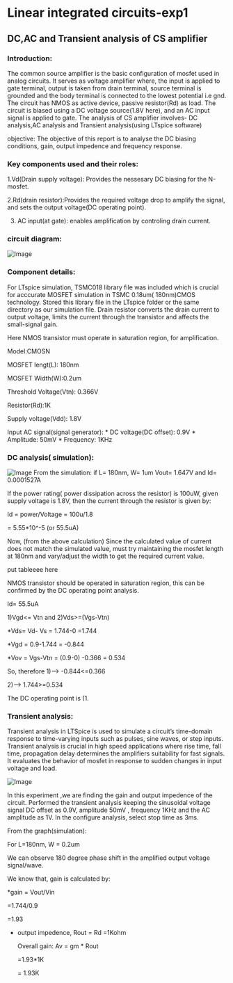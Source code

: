 # Linear integrated circuits-exp1
## DC,AC and Transient analysis of CS amplifier
### Introduction:
The common source amplifier is the basic configuration of mosfet used in analog circuits. It serves as voltage amplifier where, the input is applied to gate terminal, output is taken from drain terminal, source terminal is grounded and the body terminal is connected to the lowest potential i.e gnd. 
The circuit has NMOS as active device, passive resistor(Rd) as load. The circuit is biased using a DC voltage source(1.8V here), and an AC input signal is applied to gate.
The analysis of CS amplifier involves- DC analysis,AC analysis and Transient analysis(using LTspice software)

objective: The objective of this report is to analyse the DC biasing conditions, gain, output impedence and frequency response.
### Key components used and their roles:
1.Vd(Drain supply voltage): Provides the nessesary DC biasing for the N-mosfet.

2.Rd(drain resistor):Provides the required voltage drop to amplify the signal, and sets the output voltage(DC operating point).

3. AC input(at gate): enables amplification by controling drain current.

### circuit diagram:
![Image](https://github.com/user-attachments/assets/126e8794-4bd5-4100-838e-90e58d624d87)

### Component details:
For LTspice simulation, TSMC018 library file was included which is crucial for acccurate MOSFET simulation in TSMC 0.18um( 180nm)CMOS technology. Stored this library file in the LTspice folder or the same directory as our simulation file. Drain resistor converts the drain current to output voltage, limits the current through the transistor and affects the small-signal gain.

Here NMOS transistor must operate in saturation region, for amplification.

Model:CMOSN

MOSFET lengt(L): 180nm

MOSFET Width(W):0.2um

Threshold Voltage(Vtn): 0.366V

Resistor(Rd):1K

Supply voltage(Vdd): 1.8V

Input AC signal(signal generator):
      * DC voltage(DC offset): 0.9V
      * Amplitude: 50mV
      * Frequency: 1KHz


### DC analysis( simulation):
![Image](https://github.com/user-attachments/assets/02d80bac-c555-4f31-9347-0314dee3c94a)
From the simulation: if L= 180nm, W= 1um
                    Vout= 1.647V and Id= 0.0001527A


If the power rating( power dissipation across the resistor) is 100uW, given supply voltage is 1.8V, then the current through the resistor is given by:

 Id = power/Voltage = 100u/1.8
                     
= 5.55*10^-5  (or 55.5uA)

 
Now, (from the above calculation) Since the calculated value of current does not match the simulated value, must try maintaining the mosfet length at 180nm and vary/adjust the width to get the required current value.


put tableeee here

NMOS transistor should be operated in saturation region, this can be confirmed by the DC operating point analysis.

Id= 55.5uA

1)Vgd<= Vtn  and 2)Vds>=(Vgs-Vtn)

*Vds= Vd- Vs = 1.744-0 =1.744

*Vgd = 0.9-1.744 = -0.844

*Vov = Vgs-Vtn = (0.9-0) -0.366 = 0.534

So, therefore 1)--> -0.844<=0.366

2)--> 1.744>=0.534  

The DC operating point is (1.

### Transient analysis:

Transient analysis in LTSpice is used to simulate a circuit’s time-domain response to time-varying inputs such as pulses, sine waves, or step inputs. Transient analysis is crucial in high speed applications where rise time, fall time, propagation delay determines the amplifiers suitability for fast signals. It evaluates the behavior of mosfet in response to sudden changes in input voltage and load.

![Image](https://github.com/user-attachments/assets/1777641c-ff17-4487-8528-bcab4ef5715b)

In this experiment ,we are finding the gain and output impedence of the circuit. Performed the transient analysis keeping the sinusoidal voltage signal DC offset as 0.9V, amplitude 50mV , frequency 1KHz and the AC amplitude as 1V. In the configure analysis, select stop time as 3ms.

From the graph(simulation):

For L=180nm, W = 0.2um

We can observe 180 degree phase shift in the amplified output voltage signal/wave.

We know that, gain is calculated by:

*gain = Vout/Vin

=1.744/0.9

 =1.93

* output impedence, Rout = Rd =1Kohm

   Overall gain: Av = gm * Rout

  =1.93*1K

  = 1.93K

  
                                          



 

                                         








